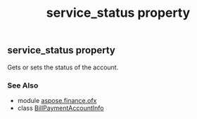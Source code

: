 ﻿---
title: service_status property
second_title: Aspose.Finance for Python via .NET API References
description: 
type: docs
weight: 40
url: /python-net/aspose.finance.ofx/billpaymentaccountinfo/service_status/
is_root: false
---

## service_status property


Gets or sets the status of the account.

### See Also
* module [aspose.finance.ofx](../../)
* class [BillPaymentAccountInfo](/finance/python-net/aspose.finance.ofx/billpaymentaccountinfo)
